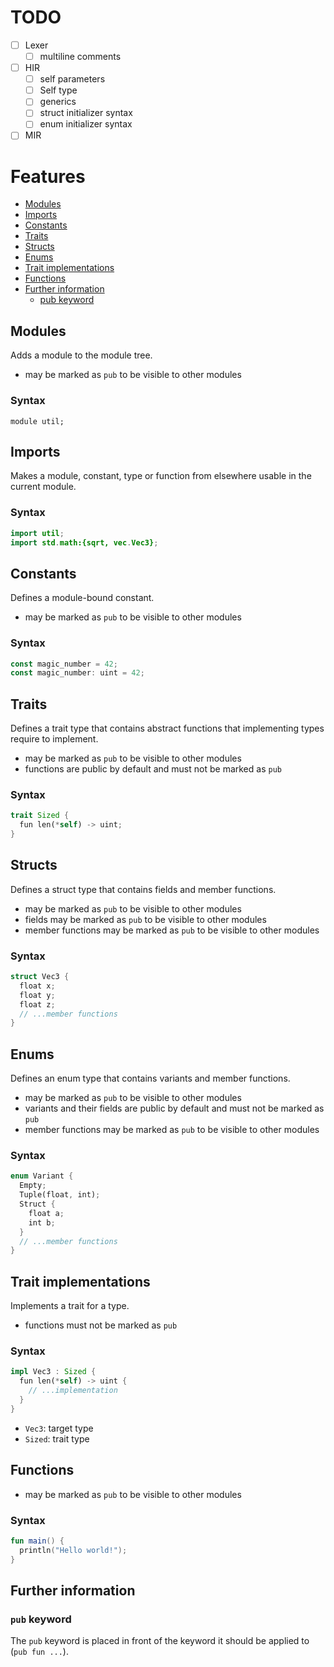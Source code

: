 # TODO

- [ ] Lexer
  - [ ] multiline comments
- [ ] HIR
  - [ ] self parameters
  - [ ] Self type
  - [ ] generics
  - [ ] struct initializer syntax
  - [ ] enum initializer syntax
- [ ] MIR

# Features

- [Modules](#modules)
- [Imports](#imports)
- [Constants](#constants)
- [Traits](#traits)
- [Structs](#structs)
- [Enums](#enums)
- [Trait implementations](#trait-implementations)
- [Functions](#functions)
- [Further information](#further-information)
  - [pub keyword](#pub-keyword)

## Modules

Adds a module to the module tree.

- may be marked as `pub` to be visible to other modules

### Syntax

```
module util;
```

## Imports

Makes a module, constant, type or function from elsewhere usable in the current module.

### Syntax

```java
import util;
import std.math:{sqrt, vec.Vec3};
```

## Constants

Defines a module-bound constant.

- may be marked as `pub` to be visible to other modules

### Syntax

```rust
const magic_number = 42;
const magic_number: uint = 42;
```

## Traits

Defines a trait type that contains abstract functions that implementing types require to
implement.

- may be marked as `pub` to be visible to other modules
- functions are public by default and must not be marked as `pub`

### Syntax

```rust
trait Sized {
  fun len(*self) -> uint;
}
```

## Structs

Defines a struct type that contains fields and member functions.

- may be marked as `pub` to be visible to other modules
- fields may be marked as `pub` to be visible to other modules
- member functions may be marked as `pub` to be visible to other modules

### Syntax

```rust
struct Vec3 {
  float x;
  float y;
  float z;
  // ...member functions
}
```

## Enums

Defines an enum type that contains variants and member functions.

- may be marked as `pub` to be visible to other modules
- variants and their fields are public by default and must not be marked as `pub`
- member functions may be marked as `pub` to be visible to other modules

### Syntax

```rust
enum Variant {
  Empty;
  Tuple(float, int);
  Struct {
    float a;
    int b;
  }
  // ...member functions
}
```

## Trait implementations

Implements a trait for a type.

- functions must not be marked as `pub`

### Syntax

```rust
impl Vec3 : Sized {
  fun len(*self) -> uint {
    // ...implementation
  }
}
```

- `Vec3`: target type
- `Sized`: trait type

## Functions

- may be marked as `pub` to be visible to other modules

### Syntax

```kotlin
fun main() {
  println("Hello world!");
}
```

## Further information

### `pub` keyword

The `pub` keyword is placed in front of the keyword it should be applied to
(`pub fun ...`).